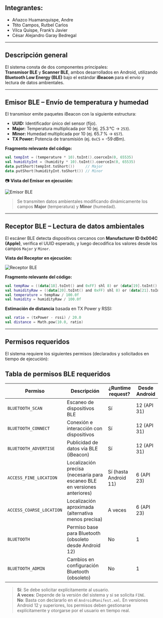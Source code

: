 ## Integrantes:
- Añazco Huamanquispe, Andre  
- Ttito Campos, Rutbel Carlos  
- Vilca Quispe, Frank’s Javier  
- César Alejandro Garay Bedregal  

---

## Descripción general

El sistema consta de dos componentes principales:  
**Transmisor BLE** y **Scanner BLE**, ambos desarrollados en Android, utilizando **Bluetooth Low Energy (BLE)** bajo el estándar **iBeacon** para el envío y lectura de datos ambientales.

---

## Emisor BLE – Envío de temperatura y humedad

El transmisor emite paquetes iBeacon con la siguiente estructura:

- **UUID:** Identificador único del sensor (fijo).
- **Major:** Temperatura multiplicada por 10 (ej. 25.3 °C → `253`).
- **Minor:** Humedad multiplicada por 10 (ej. 65.7 % → `657`).
- **TX Power:** Potencia de transmisión (ej. `0xC5` = -59 dBm).

**Fragmento relevante del código:**
```kotlin
val tempInt = (temperature * 10).toInt().coerceIn(0, 65535)
val humidityInt = (humidity * 10).toInt().coerceIn(0, 65535)
data.putShort(tempInt.toShort())     // Major
data.putShort(humidityInt.toShort()) // Minor
```

📷 **Vista del Emisor en ejecución:**

![Emisor BLE](https://github.com/user-attachments/assets/91aff0a3-8edd-4e33-a5ed-f3b0dfcfafd6)

> Se transmiten datos ambientales modificando dinámicamente los campos **Major** (temperatura) y **Minor** (humedad).

---

## Receptor BLE – Lectura de datos ambientales

El escáner BLE detecta dispositivos cercanos con **Manufacturer ID 0x004C (Apple)**, verifica el UUID esperado, y luego decodifica los valores desde los campos `Major` y `Minor`.

**Vista del Receptor en ejecución:**

![Receptor BLE](https://github.com/user-attachments/assets/28f8d84a-436c-4751-9cce-420e2072b9f0)

**Fragmento relevante del código:**
```kotlin
val tempRaw = ((data[18].toInt() and 0xFF) shl 8) or (data[19].toInt() and 0xFF)
val humidityRaw = ((data[20].toInt() and 0xFF) shl 8) or (data[21].toInt() and 0xFF)
val temperature = tempRaw / 100.0f
val humidity = humidityRaw / 100.0f
```

**Estimación de distancia** basada en TX Power y RSSI:
```kotlin
val ratio = (txPower - rssi) / 20.0
val distance = Math.pow(10.0, ratio)
```

---

## Permisos requeridos

El sistema requiere los siguientes permisos (declarados y solicitados en tiempo de ejecución):

## Tabla de permisos BLE requeridos

| Permiso                          | Descripción                                 | ¿Runtime request? | Desde Android |
|----------------------------------|---------------------------------------------|-------------------|----------------|
| `BLUETOOTH_SCAN`                | Escaneo de dispositivos BLE                 |  Sí             | 12 (API 31)     |
| `BLUETOOTH_CONNECT`            | Conexión e interacción con dispositivos     |  Sí             | 12 (API 31)     |
| `BLUETOOTH_ADVERTISE`          | Publicidad de datos vía BLE (iBeacon)       |  Sí             | 12 (API 31)     |
| `ACCESS_FINE_LOCATION`         | Localización precisa (necesaria para escaneo BLE en versiones anteriores) |  Sí (hasta Android 11) | 6 (API 23) |
| `ACCESS_COARSE_LOCATION`       | Localización aproximada (alternativa menos precisa) | A veces       | 6 (API 23)      |
| `BLUETOOTH`                    | Permiso base para Bluetooth (obsoleto desde Android 12) |  No             | 1               |
| `BLUETOOTH_ADMIN`              | Cambios en configuración Bluetooth (obsoleto) |  No           | 1               |

>  **Sí**: Se debe solicitar explícitamente al usuario.  
>  **A veces**: Depende de la versión del sistema y si se solicita `FINE`.  
>  **No**: Basta con declararlo en el `AndroidManifest.xml`.
> En versiones Android 12 y superiores, los permisos deben gestionarse explícitamente y otorgarse por el usuario en tiempo real.
